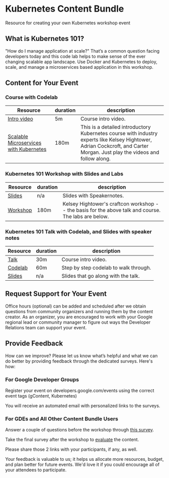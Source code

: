 # Kubernetes Content Bundle
Resource for creating your own Kubernetes workshop event

## What is Kubernetes 101?
"How do I manage application at scale?" That’s a common question facing developers today and this code lab helps to make sense of the ever changing scalable app landscape.  Use Docker and Kubernetes to deploy, scale, and manage a microservices based application in this workshop.

## Content for Your Event

### Course with Codelab

| Resource  | duration | description | 
| --- | --- | --- |
| [Intro video](https://www.youtube.com/watch?v=T59RtLov9E0) | 5m | Course intro video. |
| [Scalable Microservices with Kubernetes](https://www.udacity.com/course/scalable-microservices-with-kubernetes--ud615) | 180m | This is a detailed introductory Kubernetes course with industry experts like Kelsey Hightower, Adrian Cockcroft, and Carter Morgan. Just play the videos and follow along. |

### Kubernetes 101 Workshop with Slides and Labs

| Resource  | duration | description | 
| --- | --- | --- |
| [Slides](https://docs.google.com/presentation/d/1n3avmL5GCYCYJEr8pLFBKe0wzvoOiUV2vxyW_pYFL5s/edit?usp=sharing) | n/a | Slides with Speakernotes. |
| [Workshop](workshop)  | 180m | Kelsey Hightower's craftcon workshop -- the basis for the above talk and course.  The labs are below.  |

### Kubernetes 101 Talk with Codelab, and Slides with speaker notes

| Resource  | duration | description | 
| --- | --- | --- |
| [Talk](https://www.youtube.com/watch?v=21hXNReWsUU) | 30m | Course intro video. |
| [Codelab](https://codelabs.developers.google.com/codelabs/cloud-orchestrate-with-kubernetes/#0) | 60m | Step by step codelab to walk through. |
| [Slides](https://docs.google.com/presentation/d/13SsyxNXnb2pB05LOdjtgBNjARD_qw9Dl0FLZeAlQbKA/edit?usp=sharing) | n/a | Slides that go along with the talk. |

## Request Support for Your Event

Office hours (optional) can be added and scheduled after we obtain questions from community organizers and running them by the content creator. As an organizer, you are encouraged to work with your Google regional lead or community manager to figure out ways the Developer Relations team can support your event. 

## Provide Feedback

How can we improve? Please let us know what’s helpful and what we can do better by providing feedback through the dedicated surveys. Here's how:

### For Google Developer Groups

Register your event on developers.google.com/events using the correct event tags (gContent, Kubernetes)

You will receive an automated email with  personalized links to the surveys.

### For GDEs and All Other Content Bundle Users

Answer a couple of questions before the workshop through [this survey](https://docs.google.com/a/google.com/forms/d/1CJ4Q0Ai8R84dHazOV5rNH34nFyWOGiEk7lthQudbKpA/).
 
Take the final survey after the workshop to [evaluate](https://docs.google.com/a/google.com/forms/d/1689NhgwHNfhd6p8dOSlc6xHBU3OR-OBbapGJp6PHHps/edit) the content. 

Please share those 2 links with your participants, if any, as well.

Your feedback is valuable to us; it helps us allocate more resources, budget, and plan better for future events. We'd love it if you could encourage all of your attendees to participate. 
